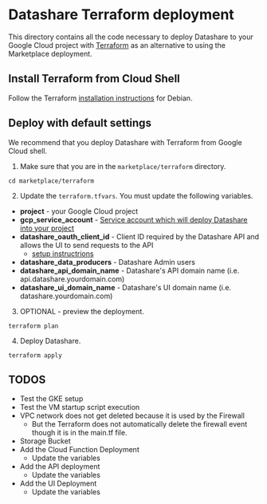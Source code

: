 # Datashare Terraform deployment
This directory contains all the code necessary to deploy Datashare to your Google Cloud project with [Terraform](https://www.terraform.io/) as an alternative to using the Marketplace deployment.

## Install Terraform from Cloud Shell
Follow the Terraform [installation instructions](https://www.terraform.io/docs/cli/install/apt.html) for Debian.

## Deploy with default settings
We recommend that you deploy Datashare with Terraform from Google Cloud shell.  

1. Make sure that you are in the `marketplace/terraform` directory.
```
cd marketplace/terraform
```

2. Update the `terraform.tfvars`.
You must update the following variables.
* **project** - your Google Cloud project
* **gcp_service_account** - [Service account which will deploy Datashare into your project](https://github.com/GoogleCloudPlatform/datashare-toolkit/blob/master/marketplace/PREREQUISITES.md#update-service-account-from-google-cloud-console)
* **datashare_oauth_client_id** - Client ID required by the Datashare API and allows the UI to send requests to the API
  * [setup instructrions](https://github.com/GoogleCloudPlatform/datashare-toolkit/blob/master/CREDENTIAL_SETUP.md)
* **datashare_data_producers** - Datashare Admin users
* **datashare_api_domain_name** - Datashare's API domain name (i.e. api.datashare.yourdomain.com)
* **datashare_ui_domain_name** - Datashare's UI domain name (i.e. datashare.yourdomain.com)

3. OPTIONAL - preview the deployment.
```
terraform plan
```

4. Deploy Datashare.
```
terraform apply
```

## TODOS
* Test the GKE setup
* Test the VM startup script execution
* VPC network does not get deleted because it is used by the Firewall
  * But the Terraform does not automatically delete the firewall event though it is in the main.tf file.
* Storage Bucket
* Add the Cloud Function Deployment
  * Update the variables
* Add the API deployment
  * Update the variables
* Add the UI Deployment
  * Update the variables
